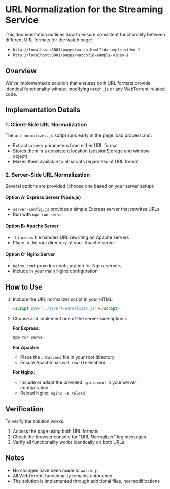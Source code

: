 # URL Normalization for the Streaming Service

This documentation outlines how to ensure consistent functionality between different URL formats for the watch page: 
- `http://localhost:8001/pages/watch.html?id=sample-video-1`
- `http://localhost:8001/pages/watch?id=sample-video-1`

## Overview

We've implemented a solution that ensures both URL formats provide identical functionality without modifying `watch.js` or any WebTorrent-related code.

## Implementation Details

### 1. Client-Side URL Normalization

The `url-normalizer.js` script runs early in the page load process and:
- Extracts query parameters from either URL format
- Stores them in a consistent location (sessionStorage and window object)
- Makes them available to all scripts regardless of URL format

### 2. Server-Side URL Normalization

Several options are provided (choose one based on your server setup):

#### Option A: Express Server (Node.js)
- `server-config.js` provides a simple Express server that rewrites URLs
- Run with `npm run serve`

#### Option B: Apache Server
- `.htaccess` file handles URL rewriting on Apache servers
- Place in the root directory of your Apache server

#### Option C: Nginx Server
- `nginx.conf` provides configuration for Nginx servers
- Include in your main Nginx configuration

## How to Use

1. Include the URL normalizer script in your HTML:
   ```html
   <script src="../js/url-normalizer.js"></script>
   ```

2. Choose and implement one of the server-side options:

   **For Express:**
   ```bash
   npm run serve
   ```

   **For Apache:**
   - Place the `.htaccess` file in your root directory
   - Ensure Apache has `mod_rewrite` enabled

   **For Nginx:**
   - Include or adapt the provided `nginx.conf` in your server configuration
   - Reload Nginx: `nginx -s reload`

## Verification

To verify the solution works:
1. Access the page using both URL formats
2. Check the browser console for "URL Normalizer" log messages
3. Verify all functionality works identically on both URLs

## Notes

- No changes have been made to `watch.js`
- All WebTorrent functionality remains untouched
- The solution is implemented through additional files, not modifications 